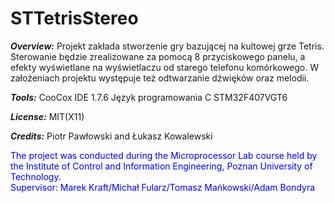 # STTetrisStereo

<b><i>Overview:</i></b> Projekt zakłada stworzenie gry bazującej na kultowej grze Tetris.
Sterowanie będzie zrealizowane za pomocą 8 przyciskowego panelu, a efekty wyświetlane na wyświetlaczu od starego
telefonu komórkowego. W założeniach projektu występuje też odtwarzanie dźwięków oraz melodii.

<b><i>Tools:</i></b> CooCox IDE 1.7.6
      Język programowania C
      STM32F407VGT6

<b><i>License:</i></b> MIT(X11)

<b><i>Credits:</i></b> Piotr Pawłowski and Łukasz  Kowalewski
<p><font color="blue">
The project was conducted during the Microprocessor Lab course held by the Institute of Control and Information Engineering, Poznan University of Technology.<br>
Supervisor: Marek Kraft/Michał Fularz/Tomasz Mańkowski/Adam Bondyra
</font>
</p>




